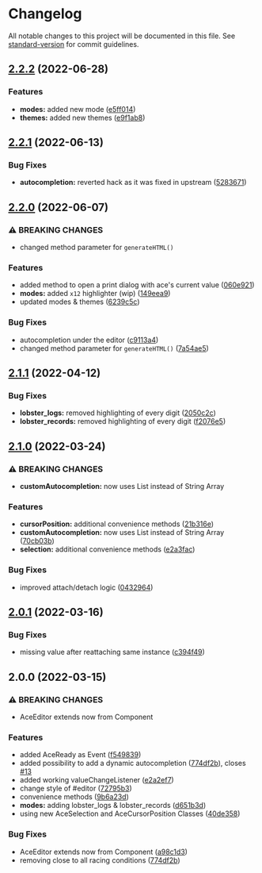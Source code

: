 # Changelog

All notable changes to this project will be documented in this file. See [standard-version](https://github.com/conventional-changelog/standard-version) for commit guidelines.

## [2.2.2](https://github.com/f0rce/ace/compare/v2.2.1...v2.2.2) (2022-06-28)


### Features

* **modes:** added new mode ([e5ff014](https://github.com/f0rce/ace/commit/e5ff014d975cf951a2f7f7675e8ddbc71b6317e8))
* **themes:** added new themes ([e9f1ab8](https://github.com/f0rce/ace/commit/e9f1ab8a774f9f250ad5d2327e52ef3ade653c3b))

## [2.2.1](https://github.com/f0rce/ace/compare/v2.2.0...v2.2.1) (2022-06-13)


### Bug Fixes

* **autocompletion:** reverted hack as it was fixed in upstream ([5283671](https://github.com/f0rce/ace/commit/5283671c7ae4170cd05f50f835dbcb0f9788c4ec))

## [2.2.0](https://github.com/f0rce/ace/compare/v2.1.1...v2.2.0) (2022-06-07)


### ⚠ BREAKING CHANGES

* changed method parameter for `generateHTML()`

### Features

* added method to open a print dialog with ace's current value ([060e921](https://github.com/f0rce/ace/commit/060e9211485f93919df5217940db6c4d7da9eac5))
* **modes:** added `x12` highlighter (wip) ([149eea9](https://github.com/f0rce/ace/commit/149eea931affe36110852185f7597a9577a3277b))
* updated modes & themes ([6239c5c](https://github.com/f0rce/ace/commit/6239c5c0f72d5add5c02f716835dd61bedd5bd2a))


### Bug Fixes

* autocompletion under the editor ([c9113a4](https://github.com/f0rce/ace/commit/c9113a40edb63045ceb938823b8109d7f08fb15f))
* changed method parameter for `generateHTML()` ([7a54ae5](https://github.com/f0rce/ace/commit/7a54ae528e872b82635ecb0c53f8ccaa4d0fc49f))

## [2.1.1](https://github.com/F0rce/ace/compare/v2.1.0...v2.1.1) (2022-04-12)


### Bug Fixes

* **lobster_logs:** removed highlighting of every digit ([2050c2c](https://github.com/F0rce/ace/commit/2050c2cd9d592e007c17ae624e31f06b0dbe0806))
* **lobster_records:** removed highlighting of every digit ([f2076e5](https://github.com/F0rce/ace/commit/f2076e517b4f62ddda9029fe5bbeb4a03b3d14c8))

## [2.1.0](https://github.com/F0rce/ace/compare/v2.0.1...v2.1.0) (2022-03-24)


### ⚠ BREAKING CHANGES

* **customAutocompletion:** now uses List<String> instead of String Array

### Features

* **cursorPosition:** additional convenience methods ([21b316e](https://github.com/F0rce/ace/commit/21b316e6c9b727759e20a0fe1a1f8e2ce31a7902))
* **customAutocompletion:** now uses List<String> instead of String Array ([70cb03b](https://github.com/F0rce/ace/commit/70cb03b54b56d6eb34abc08897c7a7029da3e7bc))
* **selection:** additional convenience methods ([e2a3fac](https://github.com/F0rce/ace/commit/e2a3facf74f41b2aadc4795c7ccbdf51933e0837))


### Bug Fixes

* improved attach/detach logic ([0432964](https://github.com/F0rce/ace/commit/04329642facb7c7e0df361206a0dd23a71675aa3))

## [2.0.1](https://github.com/F0rce/ace/compare/v2.0.0...v2.0.1) (2022-03-16)


### Bug Fixes

* missing value after reattaching same instance ([c394f49](https://github.com/F0rce/ace/commit/c394f49e4404e17d8c1c4a6f09fb7de4fac8eb3e))

## 2.0.0 (2022-03-15)


### ⚠ BREAKING CHANGES

* AceEditor extends now from Component

### Features

* added AceReady as Event ([f549839](https://github.com/f0rce/ace/commits/f54983916f11acc4ff3b6e634fa2a3644465cc3e))
* added possibility to add a dynamic autocompletion ([774df2b](https://github.com/f0rce/ace/commits/774df2b498d9aef02a1499a0b04933654f2c4f73)), closes [#13](https://github.com/F0rce/ace/issues/13)
* added working valueChangeListener ([e2a2ef7](https://github.com/f0rce/ace/commits/e2a2ef7908ff11e802a06ca656ab305fea51eefe))
* change style of #editor ([72795b3](https://github.com/f0rce/ace/commits/72795b3071e99f98c72607974db18a893aafe7f2))
* convenience methods ([9b6a23d](https://github.com/f0rce/ace/commits/9b6a23d8656a271cd6725faeef14c9307fe5495f))
* **modes:** adding lobster_logs & lobster_records ([d651b3d](https://github.com/f0rce/ace/commits/d651b3df4422333558e5fac2a3b0a4862767b116))
* using new AceSelection and AceCursorPosition Classes ([40de358](https://github.com/f0rce/ace/commits/40de3581af32739d457e24df3b01b98e3115117e))


### Bug Fixes

* AceEditor extends now from Component ([a98c1d3](https://github.com/f0rce/ace/commits/a98c1d360d9065f6b56108fb6cf52cbaf9891916))
* removing close to all racing conditions ([774df2b](https://github.com/f0rce/ace/commits/774df2b498d9aef02a1499a0b04933654f2c4f73))
